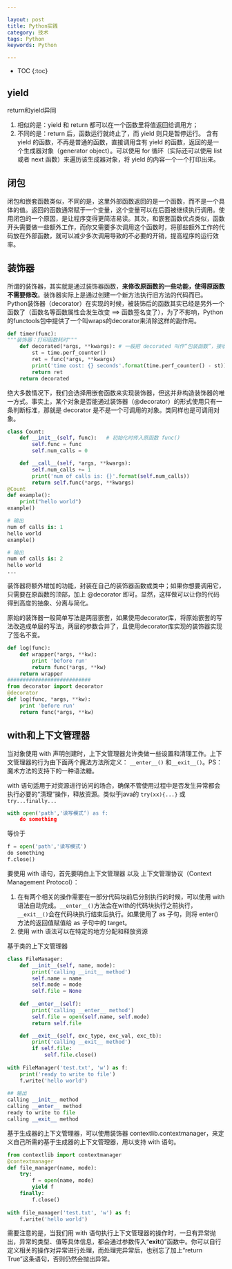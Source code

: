 ```yaml
---

layout: post
title: Python实践
category: 技术
tags: Python
keywords: Python

---
```


* TOC
{:toc}

## yield

return和yield异同
1. 相似的是：yield 和 return 都可以在一个函数里将值返回给调用方；
2. 不同的是：return 后，函数运行就终止了，而 yield 则只是暂停运行。
含有 yield 的函数，不再是普通的函数，直接调用含有 yield 的函数，返回的是一个生成器对象（generator object）。可以使用 for 循环（实际还可以使用 list 或者 next 函数）来遍历该生成器对象，将 yield 的内容一个一个打印出来。

## 闭包

闭包和嵌套函数类似，不同的是，这里外部函数返回的是一个函数，而不是一个具体的值。返回的函数通常赋于一个变量，这个变量可以在后面被继续执行调用。使用闭包的一个原因，是让程序变得更简洁易读。其次，和嵌套函数优点类似，函数开头需要做一些额外工作，而你又需要多次调用这个函数时，将那些额外工作的代码放在外部函数，就可以减少多次调用导致的不必要的开销，提高程序的运行效率。    

## 装饰器

所谓的装饰器，其实就是通过装饰器函数，**来修改原函数的一些功能，使得原函数不需要修改**。装饰器实际上是通过创建一个新方法执行旧方法的代码而已。Python装饰器（decorator）在实现的时候，被装饰后的函数其实已经是另外一个函数了（函数名等函数属性会发生改变 ==> 函数签名变了），为了不影响，Python的functools包中提供了一个叫wraps的decorator来消除这样的副作用。

```python
def timer(func):
"""装饰器：打印函数耗时"""
    def decorated(*args, **kwargs): # 一般把 decorated 叫作“包装函数”，接收任意数目的可变参数 (*args, **kwargs)，主要通过调用原始函数 func 来完成工作。在包装函数内部，常会增加一些额外步骤，比如打印信息、修改参数等。
        st = time.perf_counter()
        ret = func(*args, **kwargs)
        print('time cost: {} seconds'.format(time.perf_counter() - st))
        return ret
    return decorated
```

绝大多数情况下，我们会选择用嵌套函数来实现装饰器，但这并非构造装饰器的唯一方式。事实上，某个对象是否能通过装饰器（@decorator）的形式使用只有一条判断标准，那就是 decorator 是不是一个可调用的对象。类同样也是可调用对象。

```python
class Count:
    def __init__(self, func):   # 初始化时传入原函数 func()
        self.func = func
        self.num_calls = 0

    def __call__(self, *args, **kwargs):
        self.num_calls += 1
        print('num of calls is: {}'.format(self.num_calls))
        return self.func(*args, **kwargs)
@Count
def example():
    print("hello world")
example()

# 输出
num of calls is: 1
hello world
example()

# 输出
num of calls is: 2
hello world
...
```

装饰器将额外增加的功能，封装在自己的装饰器函数或类中；如果你想要调用它，只需要在原函数的顶部，加上 @decorator 即可。显然，这样做可以让你的代码得到高度的抽象、分离与简化。


原始的装饰器一般简单写法是两层嵌套，如果使用decorator库，将原始嵌套的写法改造成单层的写法，两层的参数合并了，且使用decorator库实现的装饰器实现了签名不变。
```python
def log(func):
    def wrapper(*args, **kw):
        print 'before run'
        return func(*args, **kw)
    return wrapper
###########################
from decorator import decorator
@decorator
def log(func, *args, **kw):
    print 'before run'
    return func(*args, **kw)
```

## with和上下文管理器

当对象使用 with 声明创建时，上下文管理器允许类做一些设置和清理工作。上下文管理器的行为由下面两个魔法方法所定义： `__enter__()` 和`__exit__()`。PS：魔术方法的支持下的一种语法糖。

with 语句适用于对资源进行访问的场合，确保不管使用过程中是否发生异常都会执行必要的“清理”操作，释放资源。类似于java的 `try(xx){...}` 或 `try...finally...`
```python
with open('path','读写模式‘) as f:
    do something
```
等价于
```python
f = open('path','读写模式')
do something
f.close()
```
要使用 with 语句，首先要明白上下文管理器 以及 上下文管理协议（Context Management Protocol）：
1. 在有两个相关的操作需要在一部分代码块前后分别执行的时候，可以使用 with 语法自动完成。`__enter__()`方法会在with的代码块执行之前执行，`__exit__()`会在代码块执行结束后执行。如果使用了 as 子句，则将 enter() 方法的返回值赋值给 as 子句中的 target。
2. 使用 with 语法可以在特定的地方分配和释放资源

基于类的上下文管理器
```python
class FileManager:
    def __init__(self, name, mode):
        print('calling __init__ method')
        self.name = name
        self.mode = mode 
        self.file = None
        
    def __enter__(self):
        print('calling __enter__ method')
        self.file = open(self.name, self.mode)
        return self.file

    def __exit__(self, exc_type, exc_val, exc_tb):
        print('calling __exit__ method')
        if self.file:
            self.file.close()
            
with FileManager('test.txt', 'w') as f:
    print('ready to write to file')
    f.write('hello world')
    
## 输出
calling __init__ method
calling __enter__ method
ready to write to file
calling __exit__ method
```

基于生成器的上下文管理器，可以使用装饰器 contextlib.contextmanager，来定义自己所需的基于生成器的上下文管理器，用以支持 with 语句。

```python
from contextlib import contextmanager
@contextmanager
def file_manager(name, mode):
    try:
        f = open(name, mode)
        yield f
    finally:
        f.close()
        
with file_manager('test.txt', 'w') as f:
    f.write('hello world')
```

需要注意的是，当我们用 with 语句执行上下文管理器的操作时，一旦有异常抛出，异常的类型、值等具体信息，都会通过参数传入“__exit__()”函数中。你可以自行定义相关的操作对异常进行处理，而处理完异常后，也别忘了加上“return True”这条语句，否则仍然会抛出异常。